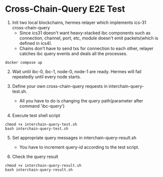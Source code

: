 # Cross-Chain-Query E2E Test


1. Init two local blockchains, hermes relayer which implements ics-31 cross-chain-query
    - Since ics31 doesn't want heavy-stacked ibc components such as connection, channel, port, etc, module doesn't emit packets(which is defined in ics4).
    - Chains don't have to send txs for connection to each other, relayer catches ibc query events and deals all the processes.

```shell
docker compose up
```

2. Wait until ibc-0, ibc-1, node-0, node-1 are ready. Hermes will fail repeatedly until every node starts.

3. Define your own cross-chain-query requests in interchain-query-test.sh.
    - All you have to do is changing the query path(parameter after command 'ibc-query')

4. Execute test shell script
```shell
chmod +x interchain-query-test.sh
bash interchain-query-test.sh
```

5. Set appropriate query messages in interchain-query-result.sh

    - You have to increment query-id according to the test script.

6. Check the query result
```shell
chmod +x interchain-query-result.sh
bash interchain-query-result.sh
```
